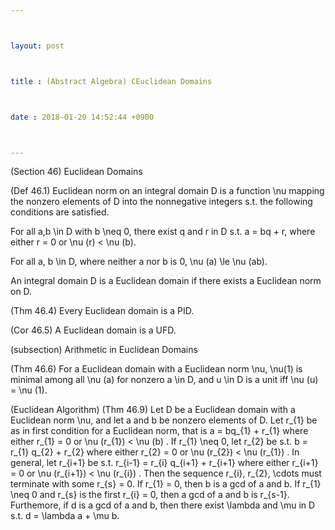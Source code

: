 ```yaml
---



layout: post



title : (Abstract Algebra) CEuclidean Domains



date : 2018-01-20 14:52:44 +0900



---
```


(Section 46) Euclidean Domains

(Def 46.1) Euclidean norm on an integral domain D is a function \nu mapping the nonzero elements of D into the nonnegative integers s.t. the following conditions are satisfied.

For all a,b \in D with b \neq 0, there exist q and r in D s.t. a = bq + r, where either r = 0 or \nu (r) < \nu (b).

For all a, b \in D, where neither a nor b is 0, \nu (a) \le \nu (ab).

An integral domain D is a Euclidean domain if there exists a Euclidean norm on D.

(Thm 46.4) Every Euclidean domain is a PID.

(Cor 46.5) A Euclidean domain is a UFD.

(subsection) Arithmetic in Euclidean Domains

(Thm 46.6) For a Euclidean domain with a Euclidean norm \nu, \nu(1) is minimal among all \nu (a) for nonzero a \in D, and u \in D is a unit iff \nu (u) = \nu (1).

(Euclidean Algorithm) (Thm 46.9) Let D be a Euclidean domain with a Euclidean norm \nu, and let a and b be nonzero elements of D. Let r_{1} be as in first condition for a Euclidean norm, that is a = bq_{1} + r_{1} where either r_{1} = 0 or \nu (r_{1}) < \nu (b) . If r_{1} \neq 0, let r_{2} be s.t. b = r_{1} q_{2} + r_{2} where either r_{2} = 0 or \nu (r_{2}) < \nu (r_{1}) . In general, let r_{i+1} be s.t. r_{i-1} = r_{i} q_{i+1} + r_{i+1} where either r_{i+1} = 0 or \nu (r_{i+1}) < \nu (r_{i}) . Then the sequence r_{i}, r_{2}, \cdots must terminate with some r_{s} = 0. If r_{1} = 0, then b is a gcd of a and b. If r_{1} \neq 0 and r_{s} is the first r_{i} = 0, then a gcd of a and b is r_{s-1}. Furthemore, if d is a gcd of a and b, then there exist \lambda and \mu in D s.t. d = \lambda a + \mu b.

